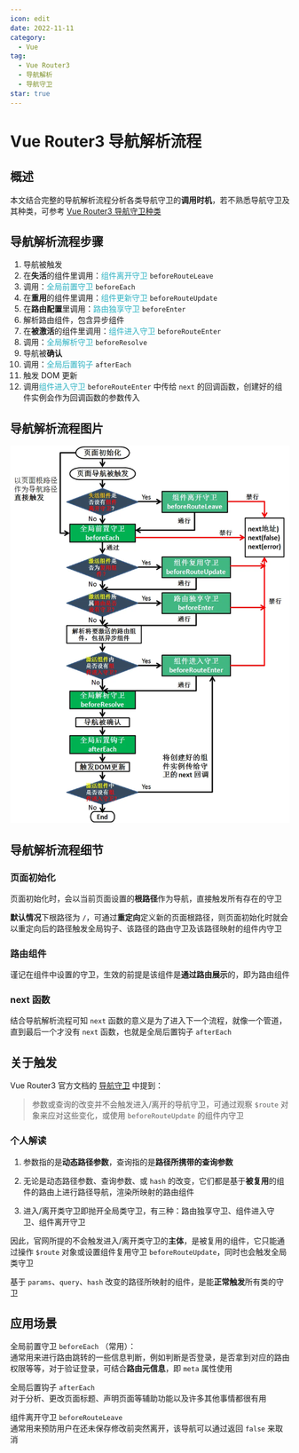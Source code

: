 ```yaml
---
icon: edit
date: 2022-11-11
category:
  - Vue
tag:
  - Vue Router3
  - 导航解析
  - 导航守卫
star: true
---
```


# Vue Router3 导航解析流程

## 概述

本文结合完整的导航解析流程分析各类导航守卫的**调用时机**，若不熟悉导航守卫及其种类，可参考 [Vue Router3 导航守卫种类](/技术博文/Vue/VueRouter3导航守卫种类.html)

<!-- more -->

## 导航解析流程步骤

1. 导航被触发
2. 在**失活**的组件里调用：<i>组件离开守卫</i> `beforeRouteLeave`
3. 调用：<i>全局前置守卫</i> `beforeEach`
4. 在**重用**的组件里调用：<i>组件更新守卫</i> `beforeRouteUpdate`
5. 在**路由配置**里调用：<i>路由独享守卫</i> `beforeEnter`
6. 解析路由组件，包含异步组件
7. 在**被激活**的组件里调用：<i>组件进入守卫</i> `beforeRouteEnter`
8. 调用：<i>全局解析守卫</i> `beforeResolve`
9. 导航被**确认**
10. 调用：<i>全局后置钩子</i> `afterEach`
11. 触发 DOM 更新
12. 调用<i>组件进入守卫</i> `beforeRouteEnter` 中传给 `next` 的回调函数，创建好的组件实例会作为回调函数的参数传入

## 导航解析流程图片

![](/articles/vue/导航解析流程.webp)

## 导航解析流程细节

### 页面初始化

页面初始化时，会以当前页面设置的**根路径**作为导航，直接触发所有存在的守卫

**默认情况**下根路径为 `/`，可通过**重定向**定义新的页面根路径，则页面初始化时就会以重定向后的路径触发全局钩子、该路径的路由守卫及该路径映射的组件内守卫

### 路由组件

谨记在组件中设置的守卫，生效的前提是该组件是**通过路由展示**的，即为路由组件

### next 函数

结合导航解析流程可知 `next` 函数的意义是为了进入下一个流程，就像一个管道，直到最后一个才没有 `next` 函数，也就是全局后置钩子 `afterEach`

## 关于触发

Vue Router3 官方文档的 [导航守卫](https://v3.router.vuejs.org/zh/guide/advanced/navigation-guards.html#%E5%85%A8%E5%B1%80%E5%89%8D%E7%BD%AE%E5%AE%88%E5%8D%AB) 中提到：

> 参数或查询的改变并不会触发进入/离开的导航守卫，可通过观察 `$route` 对象来应对这些变化，或使用 `beforeRouteUpdate` 的组件内守卫

### 个人解读

1. 参数指的是**动态路径参数**，查询指的是**路径所携带的查询参数**

2. 无论是动态路径参数、查询参数、或 `hash` 的改变，它们都是基于**被复用**的组件的路由上进行路径导航，渲染所映射的路由组件

3. 进入/离开类守卫即抛开全局类守卫，有三种：路由独享守卫、组件进入守卫、组件离开守卫

因此，官网所提的不会触发进入/离开类守卫的**主体**，是被复用的组件，它只能通过操作 `$route` 对象或设置组件复用守卫 `beforeRouteUpdate`，同时也会触发全局类守卫

基于 `params`、`query`、`hash` 改变的路径所映射的组件，是能**正常触发**所有类的守卫

## 应用场景

全局前置守卫 `beforeEach` （常用）：  
通常用来进行路由跳转的一些信息判断，例如判断是否登录，是否拿到对应的路由权限等等，对于验证登录，可结合**路由元信息**，即 `meta` 属性使用

全局后置钩子 `afterEach`  
对于分析、更改页面标题、声明页面等辅助功能以及许多其他事情都很有用

组件离开守卫 `beforeRouteLeave`  
通常用来预防用户在还未保存修改前突然离开，该导航可以通过返回 `false` 来取消

<style lang="scss">
i {
  color: #2cb2c2;
  font-style:normal;
}
</style>
